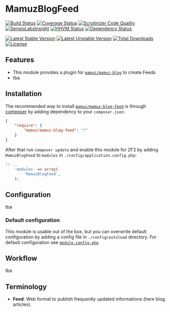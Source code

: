 # MamuzBlogFeed

[![Build Status](https://travis-ci.org/mamuz/MamuzBlogFeed.svg?branch=master)](https://travis-ci.org/mamuz/MamuzBlogFeed)
[![Coverage Status](https://coveralls.io/repos/mamuz/MamuzBlogFeed/badge.png?branch=master)](https://coveralls.io/r/mamuz/MamuzBlogFeed?branch=master)
[![Scrutinizer Code Quality](https://scrutinizer-ci.com/g/mamuz/MamuzBlogFeed/badges/quality-score.png?b=master)](https://scrutinizer-ci.com/g/mamuz/MamuzBlogFeed/?branch=master)
[![SensioLabsInsight](https://insight.sensiolabs.com/projects/091c0080-0728-4a53-b1ca-1495c7b926b6/mini.png)](https://insight.sensiolabs.com/projects/091c0080-0728-4a53-b1ca-1495c7b926b6)
[![HHVM Status](http://hhvm.h4cc.de/badge/mamuz/mamuz-blog-feed.png)](http://hhvm.h4cc.de/package/mamuz/mamuz-blog-feed)
[![Dependency Status](https://www.versioneye.com/user/projects/540625c8c4c187d04f000069/badge.svg)](https://www.versioneye.com/user/projects/540625c8c4c187d04f000069)

[![Latest Stable Version](https://poser.pugx.org/mamuz/mamuz-blog-feed/v/stable.svg)](https://packagist.org/packages/mamuz/mamuz-blog-feed)
[![Latest Unstable Version](https://poser.pugx.org/mamuz/mamuz-blog-feed/v/unstable.svg)](https://packagist.org/packages/mamuz/mamuz-blog-feed)
[![Total Downloads](https://poser.pugx.org/mamuz/mamuz-blog-feed/downloads.svg)](https://packagist.org/packages/mamuz/mamuz-blog-feed)
[![License](https://poser.pugx.org/mamuz/mamuz-blog-feed/license.svg)](https://packagist.org/packages/mamuz/mamuz-blog-feed)


## Features

- This module provides a plugin for [`mamuz/mamuz-blog`](https://packagist.org/packages/mamuz/mamuz-blog) to create Feeds
- tba

## Installation

The recommended way to install
[`mamuz/mamuz-blog-feed`](https://packagist.org/packages/mamuz/mamuz-blog-feed) is through
[composer](http://getcomposer.org/) by adding dependency to your `composer.json`:

```json
{
    "require": {
        "mamuz/mamuz-blog-feed": "*"
    }
}
```

After that run `composer update` and enable this module for ZF2 by adding
`MamuzBlogFeed` to `modules` in `./config/application.config.php`:

```php
// ...
    'modules' => array(
        'MamuzBlogFeed',
    ),
```

## Configuration

tba

### Default configuration

This module is usable out of the box,
but you can overwrite default configuration by adding a config file in `./config/autoload` directory.
For default configuration see
[`module.config.php`](https://github.com/mamuz/MamuzBlogFeed/blob/master/config/module.config.php)

## Workflow

tba

## Terminology

- **Feed**: Web format to publish frequently updated informations (here blog articles).
